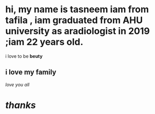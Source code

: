 # hi, my name is tasneem iam from tafila , iam graduated from AHU university as aradiologist in 2019 ;iam 22 years old.
i love to be **beuty**
## i love my family 
*love you all*
# *thanks*
